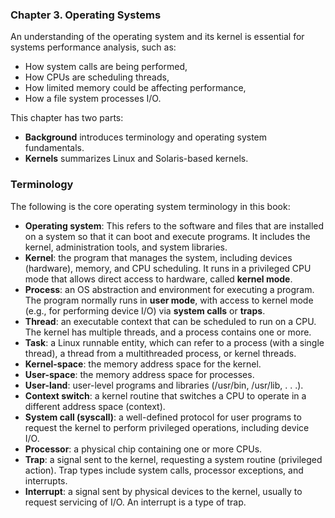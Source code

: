 ### **Chapter 3. Operating Systems**

An understanding of the operating system and its kernel is essential for systems
performance analysis, such as:

* How system calls are being performed,
* How CPUs are scheduling threads,
* How limited memory could be affecting performance,
* How a file system processes I/O.

This chapter has two parts:

* **Background** introduces terminology and operating system fundamentals.
* **Kernels** summarizes Linux and Solaris-based kernels.

### Terminology

The following is the core operating system terminology in this book:

* **Operating system**: This refers to the software and files that are installed on a system so that it can boot and execute programs. It includes the kernel, administration tools, and system libraries.
* **Kernel**: the program that manages the system, including devices (hardware), memory, and CPU scheduling. It runs in a privileged CPU mode that allows direct access to hardware, called **kernel mode**.
* **Process**: an OS abstraction and environment for executing a program. The program normally runs in **user mode**, with access to kernel mode (e.g., for performing device I/O) via **system calls** or **traps**.
* **Thread**: an executable context that can be scheduled to run on a CPU. The kernel has multiple threads, and a process contains one or more.
* **Task**: a Linux runnable entity, which can refer to a process (with a single thread), a thread from a multithreaded process, or kernel threads.
* **Kernel-space**: the memory address space for the kernel.
* **User-space**: the memory address space for processes.
* **User-land**: user-level programs and libraries (/usr/bin, /usr/lib, . . .).
* **Context switch**: a kernel routine that switches a CPU to operate in a different address space (context).
* **System call (syscall)**: a well-defined protocol for user programs to request the kernel to perform privileged operations, including device I/O.
* **Processor**: a physical chip containing one or more CPUs.
* **Trap**: a signal sent to the kernel, requesting a system routine (privileged action). Trap types include system calls, processor exceptions, and interrupts.
* **Interrupt**: a signal sent by physical devices to the kernel, usually to request servicing of I/O. An interrupt is a type of trap.
